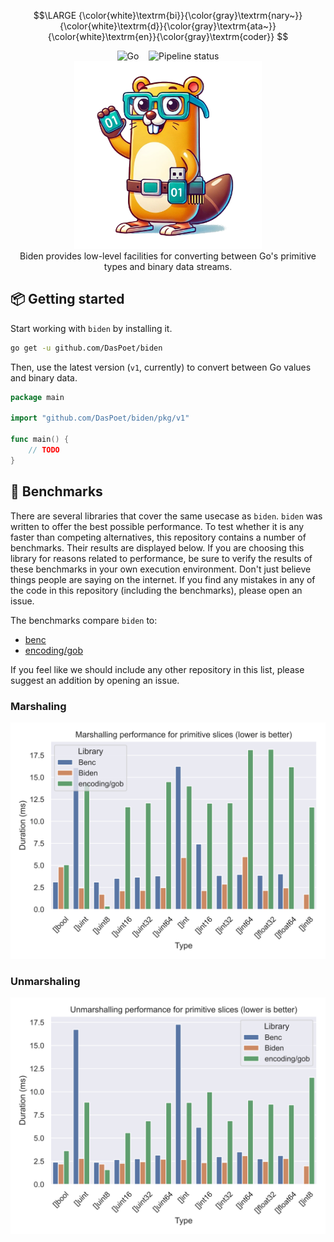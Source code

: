 $$\LARGE {\color{white}\textrm{bi}}{\color{gray}\textrm{nary~}}{\color{white}\textrm{d}}{\color{gray}\textrm{ata~}}{\color{white}\textrm{en}}{\color{gray}\textrm{coder}} $$

<div align="center">
    <img src="https://img.shields.io/badge/Written_In-Go-00acd7?style=for-the-badge&logo=go" alt="Go" style="height: 28px;" />
    &nbsp;&nbsp;
    <img src="https://github.com/DasPoet/biden/actions/workflows/go.yml/badge.svg?branch=master" alt="Pipeline status" style="height: 28px;" />
</div>

<div align="center">
    <img width="300" src="/assets/logo.png" alt="logo" />
</div>

<div align="center">
    Biden provides low-level facilities for converting between Go's primitive types and binary data streams.
</div

<hr />

## 📦 Getting started

Start working with `biden` by installing it.

```bash
go get -u github.com/DasPoet/biden
```

Then, use the latest version (`v1`, currently) to convert between Go values and binary data.

```go
package main

import "github.com/DasPoet/biden/pkg/v1"

func main() {
    // TODO
}
```

## 🚀 Benchmarks

There are several libraries that cover the same usecase as `biden`. `biden` was written to offer the best possible performance. To test whether it is any faster than competing alternatives, this repository contains a number of benchmarks. Their results are displayed below. If you are choosing this library for reasons related to performance, be sure to verify the results of these benchmarks in your own execution environment. Don't just believe things people are saying on the internet. If you find any mistakes in any of the code in this repository (including the benchmarks), please open an issue.

The benchmarks compare `biden` to:

* [benc](https://github.com/deneonet/benc)
* [encoding/gob](https://pkg.go.dev/encoding/gob)

If you feel like we should include any other repository in this list, please suggest an addition by opening an issue.

### Marshaling

![marshal slices](assets/benchmark_marshal.svg)

### Unmarshaling

![unmarshal slices](assets/benchmark_unmarshal.svg)

